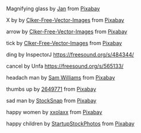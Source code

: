 Magnifying glass by <a href="https://pixabay.com/users/janjf93-3084263/?utm_source=link-attribution&amp;utm_medium=referral&amp;utm_campaign=image&amp;utm_content=1970475">Jan</a> from <a href="https://pixabay.com//?utm_source=link-attribution&amp;utm_medium=referral&amp;utm_campaign=image&amp;utm_content=1970475">Pixabay</a>


X by by <a href="https://pixabay.com/users/clker-free-vector-images-3736/?utm_source=link-attribution&amp;utm_medium=referral&amp;utm_campaign=image&amp;utm_content=294245">Clker-Free-Vector-Images</a> from <a href="https://pixabay.com//?utm_source=link-attribution&amp;utm_medium=referral&amp;utm_campaign=image&amp;utm_content=294245">Pixabay</a>


arrow by <a href="https://pixabay.com/users/clker-free-vector-images-3736/?utm_source=link-attribution&amp;utm_medium=referral&amp;utm_campaign=image&amp;utm_content=27324">Clker-Free-Vector-Images</a> from <a href="https://pixabay.com//?utm_source=link-attribution&amp;utm_medium=referral&amp;utm_campaign=image&amp;utm_content=27324">Pixabay</a>

tick by <a href="https://pixabay.com/users/clker-free-vector-images-3736/?utm_source=link-attribution&amp;utm_medium=referral&amp;utm_campaign=image&amp;utm_content=40319">Clker-Free-Vector-Images</a> from <a href="https://pixabay.com//?utm_source=link-attribution&amp;utm_medium=referral&amp;utm_campaign=image&amp;utm_content=40319">Pixabay</a>


ding by InspectorJ https://freesound.org/s/484344/

cancel by Unfa https://freesound.org/s/565133/

headach man by <a href="https://pixabay.com/users/sammy-sander-10634669/?utm_source=link-attribution&amp;utm_medium=referral&amp;utm_campaign=image&amp;utm_content=5531026">Sam Williams</a> from <a href="https://pixabay.com//?utm_source=link-attribution&amp;utm_medium=referral&amp;utm_campaign=image&amp;utm_content=5531026">Pixabay</a>


thumbs up by <a href="https://pixabay.com/users/2649771-2649771/?utm_source=link-attribution&amp;utm_medium=referral&amp;utm_campaign=image&amp;utm_content=2939344">2649771</a> from <a href="https://pixabay.com//?utm_source=link-attribution&amp;utm_medium=referral&amp;utm_campaign=image&amp;utm_content=2939344">Pixabay</a>


sad man by <a href="https://pixabay.com/users/stocksnap-894430/?utm_source=link-attribution&amp;utm_medium=referral&amp;utm_campaign=image&amp;utm_content=2617866">StockSnap</a> from <a href="https://pixabay.com//?utm_source=link-attribution&amp;utm_medium=referral&amp;utm_campaign=image&amp;utm_content=2617866">Pixabay</a>


happy women by <a href="https://pixabay.com/users/xxolaxx-742787/?utm_source=link-attribution&amp;utm_medium=referral&amp;utm_campaign=image&amp;utm_content=824419">xxolaxx</a> from <a href="https://pixabay.com//?utm_source=link-attribution&amp;utm_medium=referral&amp;utm_campaign=image&amp;utm_content=824419">Pixabay</a>

happy children by <a href="https://pixabay.com/users/startupstockphotos-690514/?utm_source=link-attribution&amp;utm_medium=referral&amp;utm_campaign=image&amp;utm_content=593313">StartupStockPhotos</a> from <a href="https://pixabay.com//?utm_source=link-attribution&amp;utm_medium=referral&amp;utm_campaign=image&amp;utm_content=593313">Pixabay</a>